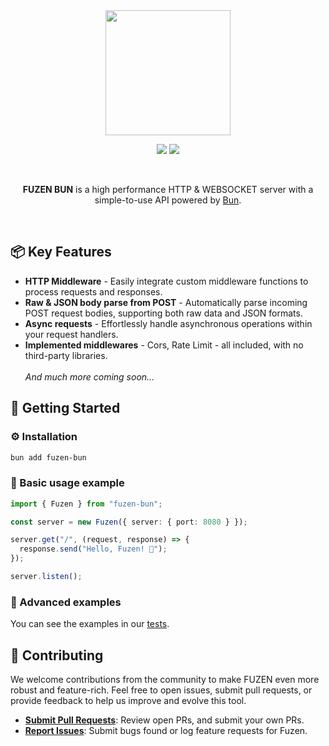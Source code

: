 <div align="center">
<img src="https://i.imgur.com/GpACQET.png" width="200" />
<p>
<a href="https://npmjs.com/package/fuzen-bun"><img src="https://img.shields.io/npm/v/fuzen-bun?color=%23B38BEA" /></a>
<a href="https://npmjs.com/package/fuzen-bun"><img src="https://img.shields.io/npm/d18m/fuzen-bun?color=%23B38BEA" /></a>
</p>

<br />
<p align="center">
<b>FUZEN BUN</b> is a high performance HTTP & WEBSOCKET server with a simple-to-use API powered by
<a href="https://bun.sh/">Bun</a>.
</p>
</div>
<br />

## 📦 Key Features

- **HTTP Middleware** - Easily integrate custom middleware functions to process requests and responses.
- **Raw & JSON body parse from POST** - Automatically parse incoming POST request bodies, supporting both raw data and JSON formats.
- **Async requests** - Effortlessly handle asynchronous operations within your request handlers.
- **Implemented middlewares** - Cors, Rate Limit - all included, with no third-party libraries.
  <br />
  <br />
  _And much more coming soon..._

## 🚀 Getting Started

### ⚙️ Installation

```sh
bun add fuzen-bun
```

### 🤖 Basic usage example

```ts
import { Fuzen } from "fuzen-bun";

const server = new Fuzen({ server: { port: 8080 } });

server.get("/", (request, response) => {
  response.send("Hello, Fuzen! 👋");
});

server.listen();
```

### 👷 Advanced examples

You can see the examples in our 
[tests](https://github.com/sileanhell/fuzen-bun/tree/main/tests).

## 🤝 Contributing

We welcome contributions from the community to make FUZEN even more robust and feature-rich. Feel free to open issues, submit pull requests, or provide feedback to help us improve and evolve this tool.

- **[Submit Pull Requests](https://github.com/sileanhell/fuzen/pulls)**: Review open PRs, and submit your own PRs.
- **[Report Issues](https://github.com/sileanhell/fuzen/issues)**: Submit bugs found or log feature requests for Fuzen.
